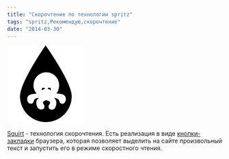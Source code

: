 ```yaml
---
title: "Скорочтение по технологии spritz"
tags: "spritz,Рекомендую,скорочтение"
date: "2014-03-30"
---
```


[![squirt logo](images/logo.png "squirt")](http://www.squirt.io/)

[Squirt](http://www.squirt.io/) - технология скорочтения. Есть реализация в виде [кнопки-закладки](http://www.squirt.io/install.html) браузера, которая позволяет выделить на сайте произвольный текст и запустить его в режиме скоростного чтения.
